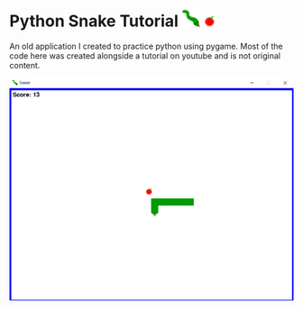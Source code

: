 # Python Snake Tutorial ![Snake Logo](Images/Icon.png) ![Snake Apple](Images/Apple.png)  

An old application I created to practice python using pygame. Most of the code here was created alongside a tutorial on youtube and is not original content.

![SnakeGame](Images/GameDemo.png "Gameplay")
